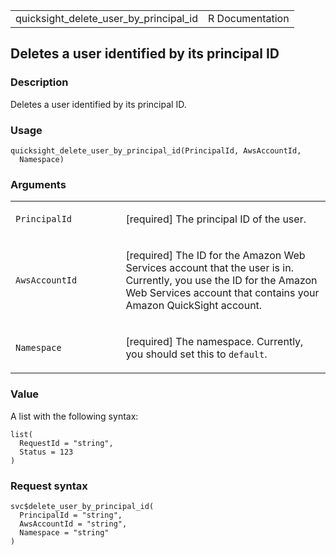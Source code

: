<table style="width: 100%;">
<tbody>
<tr class="odd">
<td>quicksight_delete_user_by_principal_id</td>
<td style="text-align: right;">R Documentation</td>
</tr>
</tbody>
</table>

## Deletes a user identified by its principal ID

### Description

Deletes a user identified by its principal ID.

### Usage

    quicksight_delete_user_by_principal_id(PrincipalId, AwsAccountId,
      Namespace)

### Arguments

<table>
<colgroup>
<col style="width: 35%" />
<col style="width: 65%" />
</colgroup>
<tbody>
<tr class="odd">
<td><code
id="quicksight_delete_user_by_principal_id_:_PrincipalId">PrincipalId</code></td>
<td><p>[required] The principal ID of the user.</p></td>
</tr>
<tr class="even">
<td><code
id="quicksight_delete_user_by_principal_id_:_AwsAccountId">AwsAccountId</code></td>
<td><p>[required] The ID for the Amazon Web Services account that the
user is in. Currently, you use the ID for the Amazon Web Services
account that contains your Amazon QuickSight account.</p></td>
</tr>
<tr class="odd">
<td><code
id="quicksight_delete_user_by_principal_id_:_Namespace">Namespace</code></td>
<td><p>[required] The namespace. Currently, you should set this to
<code>default</code>.</p></td>
</tr>
</tbody>
</table>

### Value

A list with the following syntax:

    list(
      RequestId = "string",
      Status = 123
    )

### Request syntax

    svc$delete_user_by_principal_id(
      PrincipalId = "string",
      AwsAccountId = "string",
      Namespace = "string"
    )
